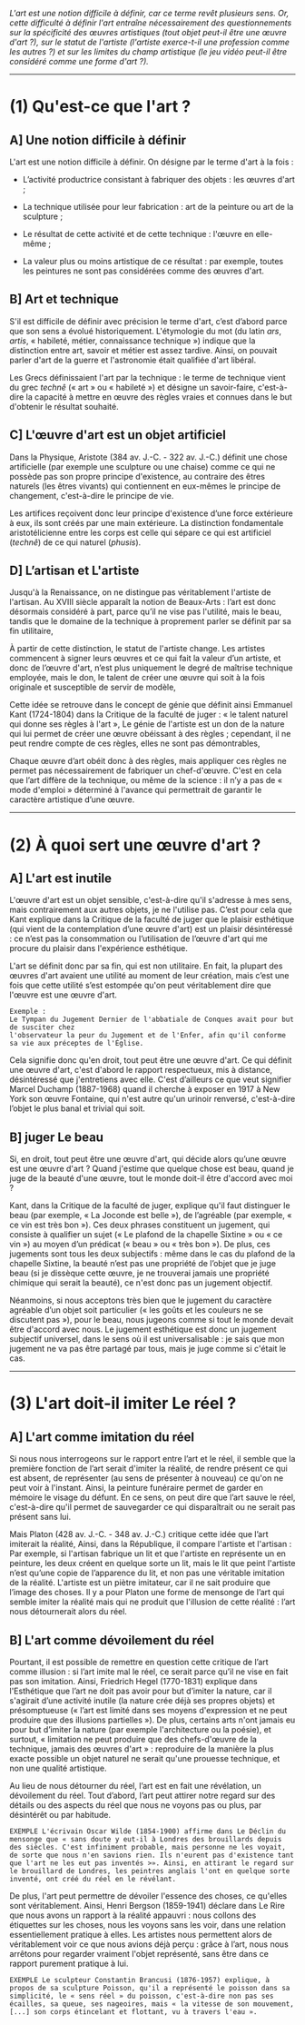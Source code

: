 *L'art est une notion difficile à définir, car ce terme revêt plusieurs sens. Or, cette difficulté à définir l'art entraîne nécessairement des questionnements sur la spécificité des œuvres artistiques (tout objet peut-il être une œuvre d'art ?), sur le statut de l'artiste (l'artiste exerce-t-il une profession comme les autres ?) et sur les limites du champ artistique (le jeu vidéo peut-il être considéré comme une forme d'art ?).*

---

# (1) Qu'est-ce que l'art ? 

## **__A] Une notion difficile à définir__** 

L'art est une notion difficile à définir. On désigne par le terme d'art à la fois : 

- L’activité productrice consistant à fabriquer des objets : les œuvres d'art ; 

- La technique utilisée pour leur fabrication : art de la peinture ou art de la sculpture ; 

- Le résultat de cette activité et de cette technique : l'œuvre en elle-même ; 

- La valeur plus ou moins artistique de ce résultat : par exemple, toutes les peintures ne sont pas considérées comme des œuvres d'art. 

## **__B] Art et technique__** 

S'il est difficile de définir avec précision le terme d'art, c’est d’abord parce que son sens a évolué historiquement. L'étymologie du mot (du latin *ars*, *artis*, « habileté, métier, connaissance technique ») indique que la distinction entre art, savoir et métier est assez tardive. Ainsi, on pouvait parler d'art de la guerre et l'astronomie était qualifiée d'art libéral. 

Les Grecs définissaient l'art par la technique : le terme de technique vient du grec *technê* (« art » ou « habileté ») et désigne un savoir-faire, c'est-à-dire la capacité à mettre en œuvre des règles vraies et connues dans le but d'obtenir le résultat souhaité. 

## **__C] L'œuvre d'art est un objet artificiel__** 

Dans la Physique, Aristote (384 av. J.-C. - 322 av. J.-C.) définit une chose artificielle (par exemple une sculpture ou une chaise) comme ce qui ne possède pas son propre principe d'existence, au contraire des êtres naturels (les êtres vivants) qui contiennent en eux-mêmes le principe de changement, c'est-à-dire le principe de vie. 

Les artifices reçoivent donc leur principe d'existence d’une force extérieure à eux, ils sont créés par une main extérieure. La distinction fondamentale aristotélicienne entre les corps est celle qui sépare ce qui est artificiel (*technê*) de ce qui naturel (*phusis*).

## **__D] L’artisan et L'artiste__**

Jusqu'à la Renaissance, on ne distingue pas véritablement l'artiste de l'artisan. Au XVIII siècle apparaît la notion de Beaux-Arts : l’art est donc désormais considéré à part, parce qu’il ne vise pas l'utilité, mais le beau, tandis que le domaine de la technique à proprement parler se définit par sa fin utilitaire, 

À partir de cette distinction, le statut de l'artiste change. Les artistes commencent à signer leurs œuvres et ce qui fait la valeur d’un artiste, et donc de l’œuvre d'art, n’est plus uniquement le degré de maîtrise technique employée, mais le don, le talent de créer une œuvre qui soit à la fois originale et susceptible de servir de modèle, 

Cette idée se retrouve dans le concept de génie que définit ainsi Emmanuel Kant (1724-1804) dans la Critique de la faculté de juger : « le talent naturel qui donne ses règles à l'art », Le génie de l'artiste est un don de la nature qui lui permet de créer une œuvre obéissant à des règles ; cependant, il ne peut rendre compte de ces règles, elles ne sont pas démontrables, 

Chaque œuvre d’art obéit donc à des règles, mais appliquer ces règles ne permet pas nécessairement de fabriquer un chef-d'œuvre. C'est en cela que l’art diffère de la technique, ou même de la science : il n’y a pas de « mode d'emploi » déterminé à l'avance qui permettrait de garantir le caractère artistique d’une œuvre. 

---

# __**(2) À quoi sert une œuvre d'art ?**__

## **__A] L'art est inutile__** 

L'œuvre d'art est un objet sensible, c'est-à-dire qu'il s'adresse à mes sens, mais contrairement aux autres objets, je ne l'utilise pas. C’est pour cela que Kant explique dans la Critique de la faculté de juger que le plaisir esthétique (qui vient de la contemplation d’une œuvre d'art) est un plaisir désintéressé : ce n’est pas la consommation ou l’utilisation de l’œuvre d'art qui me procure du plaisir dans l'expérience esthétique. 

L'art se définit donc par sa fin, qui est non utilitaire. En fait, la plupart des œuvres d'art avaient une utilité au moment de leur création, mais c’est une fois que cette utilité s’est estompée qu'on peut véritablement dire que l'œuvre est une œuvre d'art. 

```
Exemple : 
Le Tympan du Jugement Dernier de l'abbatiale de Conques avait pour but de susciter chez 
l'observateur la peur du Jugement et de l'Enfer, afin qu'il conforme sa vie aux préceptes de l'Église.
```

Cela signifie donc qu'en droit, tout peut être une œuvre d'art. Ce qui définit une œuvre d'art, c'est d'abord le rapport respectueux, mis à distance, désintéressé que j'entretiens avec elle. C'est d’ailleurs ce que veut signifier Marcel Duchamp (1887-1968) quand il cherche à exposer en 1917 à New York son œuvre Fontaine, qui n'est autre qu'un urinoir renversé, c'est-à-dire l’objet le plus banal et trivial qui soit. 

## **__B] juger Le beau__**

Si, en droit, tout peut être une œuvre d'art, qui décide alors qu’une œuvre est une œuvre d'art ? Quand j'estime que quelque chose est beau, quand je juge de la beauté d'une œuvre, tout le monde doit-il être d'accord avec moi ?

Kant, dans la Critique de la faculté de juger, explique qu'il faut distinguer le beau (par exemple, « La Joconde est belle »), de l’agréable (par exemple, « ce vin est très bon »). Ces deux phrases constituent un jugement, qui consiste à qualifier un sujet (« Le plafond de la chapelle Sixtine » ou « ce vin ») au moyen d’un prédicat (« beau » ou « très bon »). De plus, ces jugements sont tous les deux subjectifs : même dans le cas du plafond de la chapelle Sixtine, la beauté n’est pas une propriété de l’objet que je juge beau (si je dissèque cette œuvre, je ne trouverai jamais une propriété chimique qui serait la beauté), ce n'est donc pas un jugement objectif.

Néanmoins, si nous acceptons très bien que le jugement du caractère agréable d’un objet soit particulier (« les goûts et les couleurs ne se discutent pas »), pour le beau, nous jugeons comme si tout le monde devait être d'accord avec nous. Le jugement esthétique est donc un jugement subjectif universel, dans le sens où il est universalisable : je sais que mon jugement ne va pas être partagé par tous, mais je juge comme si c'était le cas.

---

# (3) L'art doit-il imiter Le réel ? 

## A] L'art comme imitation du réel 

Si nous nous interrogeons sur le rapport entre l’art et le réel, il semble que la première fonction de l’art serait d'imiter la réalité, de rendre présent ce qui est absent, de représenter (au sens de présenter à nouveau) ce qu'on ne peut voir à l'instant. Ainsi, la peinture funéraire permet de garder en mémoire le visage du défunt. En ce sens, on peut dire que l’art sauve le réel, c'est-à-dire qu'il permet de sauvegarder ce qui disparaîtrait ou ne serait pas présent sans lui. 

Mais Platon (428 av. J.-C. - 348 av. J.-C.) critique cette idée que l’art imiterait la réalité, Ainsi, dans la République, il compare l'artiste et l'artisan : Par exemple, si l'artisan fabrique un lit et que l'artiste en représente un en peinture, les deux créent en quelque sorte un lit, mais le lit que peint l'artiste n’est qu’une copie de l’apparence du lit, et non pas une véritable imitation de la réalité. L'artiste est un piètre imitateur, car il ne sait produire que l’image des choses. Il y a pour Platon une forme de mensonge de l’art qui semble imiter la réalité mais qui ne produit que l'illusion de cette réalité : l’art nous détournerait alors du réel. 

## B] L'art comme dévoilement du réel 

Pourtant, il est possible de remettre en question cette critique de l’art comme illusion : si l’art imite mal le réel, ce serait parce qu’il ne vise en fait pas son imitation. Ainsi, Friedrich Hegel (1770-1831) explique dans l'Esthétique que l’art ne doit pas avoir pour but d’imiter la nature, car il s'agirait d’une activité inutile (la nature crée déjà ses propres objets) et présomptueuse (« l’art est limité dans ses moyens d'expression et ne peut produire que des illusions partielles »). De plus, certains arts n'ont jamais eu pour but d’imiter la nature (par exemple l'architecture ou la poésie), et surtout, « limitation ne peut produire que des chefs-d'œuvre de la technique, jamais des œuvres d'art » : reproduire de la manière la plus exacte possible un objet naturel ne serait qu'une prouesse technique, et non une qualité artistique. 

Au lieu de nous détourner du réel, l’art est en fait une révélation, un dévoilement du réel. Tout d’abord, l’art peut attirer notre regard sur des détails ou des aspects du réel que nous ne voyons pas ou plus, par désintérêt ou par habitude. 

```
EXEMPLE L'écrivain Oscar Wilde (1854-1900) affirme dans Le Déclin du mensonge que « sans doute y eut-il à Londres des brouillards depuis des siècles. C'est infiniment probable, mais personne ne les voyait, de sorte que nous n'en savions rien. Ils n'eurent pas d'existence tant que l'art ne les eut pas inventés >». Ainsi, en attirant le regard sur le brouillard de Londres, les peintres anglais l'ont en quelque sorte inventé, ont créé du réel en le révélant. 
```

De plus, l'art peut permettre de dévoiler l'essence des choses, ce qu'elles sont véritablement. Ainsi, Henri Bergson (1859-1941) déclare dans Le Rire que nous avons un rapport à la réalité appauvri : nous collons des étiquettes sur les choses, nous les voyons sans les voir, dans une relation essentiellement pratique à elles. Les artistes nous permettent alors de véritablement voir ce que nous avions déjà perçu : grâce à l’art, nous nous arrêtons pour regarder vraiment l'objet représenté, sans être dans ce rapport purement pratique à lui. 

```
EXEMPLE Le sculpteur Constantin Brancusi (1876-1957) explique, à propos de sa sculpture Poisson, qu'il a représenté le poisson dans sa simplicité, le « sens réel » du poisson, c'est-à-dire non pas ses écailles, sa queue, ses nageoires, mais « la vitesse de son mouvement, [...] son corps étincelant et flottant, vu à travers l'eau ». 
```
